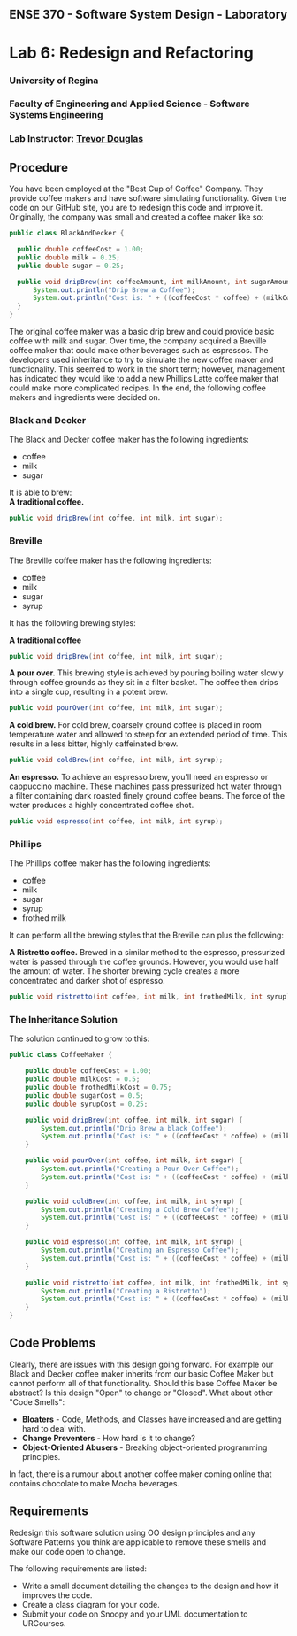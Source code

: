 ## ENSE 370 - Software System Design - Laboratory

# Lab 6: Redesign and Refactoring
### University of Regina
### Faculty of Engineering and Applied Science - Software Systems Engineering

### Lab Instructor: [Trevor Douglas](mailto:trevor.douglas@uregina.ca)

  
## Procedure  
You have been employed at the "Best Cup of Coffee" Company. They provide coffee makers and have software simulating functionality. Given the code on our GitHub site, you are to redesign this code and improve it. Originally, the company was small and created a coffee maker like so:

```java
public class BlackAndDecker {

  public double coffeeCost = 1.00;
  public double milk = 0.25;
  public double sugar = 0.25;

  public void dripBrew(int coffeeAmount, int milkAmount, int sugarAmount) {
      System.out.println("Drip Brew a Coffee");
      System.out.println("Cost is: " + ((coffeeCost * coffee) + (milkCost * milk) + (sugarCost * sugar)));
  }
}
```

The original coffee maker was a basic drip brew and could provide basic coffee with milk and sugar. Over time, the company acquired a Breville coffee maker that could make other beverages such as espressos. The developers used inheritance to try to simulate the new coffee maker and functionality. This seemed to work in the short term; however, management has indicated they would like to add a new Phillips Latte coffee maker that could make more complicated recipes. In the end, the following coffee makers and ingredients were decided on.

### Black and Decker  
The Black and Decker coffee maker has the following ingredients:
- coffee  
- milk  
- sugar  

It is able to brew:  
**A traditional coffee.**  
```java
public void dripBrew(int coffee, int milk, int sugar);
```

### Breville  
The Breville coffee maker has the following ingredients:
- coffee  
- milk  
- sugar  
- syrup  

It has the following brewing styles:

**A traditional coffee**  
```java
public void dripBrew(int coffee, int milk, int sugar);
```

**A pour over.** This brewing style is achieved by pouring boiling water slowly through coffee grounds as they sit in a filter basket. The coffee then drips into a single cup, resulting in a potent brew.  
```java
public void pourOver(int coffee, int milk, int sugar);
```

**A cold brew.** For cold brew, coarsely ground coffee is placed in room temperature water and allowed to steep for an extended period of time. This results in a less bitter, highly caffeinated brew.  
```java
public void coldBrew(int coffee, int milk, int syrup);
```

**An espresso.** To achieve an espresso brew, you'll need an espresso or cappuccino machine. These machines pass pressurized hot water through a filter containing dark roasted finely ground coffee beans. The force of the water produces a highly concentrated coffee shot.  
```java
public void espresso(int coffee, int milk, int syrup);
```

### Phillips  
The Phillips coffee maker has the following ingredients:
- coffee  
- milk  
- sugar  
- syrup  
- frothed milk  

It can perform all the brewing styles that the Breville can plus the following:

**A Ristretto coffee.** Brewed in a similar method to the espresso, pressurized water is passed through the coffee grounds. However, you would use half the amount of water. The shorter brewing cycle creates a more concentrated and darker shot of espresso.  
```java
public void ristretto(int coffee, int milk, int frothedMilk, int syrup);
```

### The Inheritance Solution  
The solution continued to grow to this:

```java
public class CoffeeMaker {

    public double coffeeCost = 1.00;
    public double milkCost = 0.5;
    public double frothedMilkCost = 0.75;
    public double sugarCost = 0.5;
    public double syrupCost = 0.25;

    public void dripBrew(int coffee, int milk, int sugar) {
        System.out.println("Drip Brew a black Coffee");
        System.out.println("Cost is: " + ((coffeeCost * coffee) + (milkCost * milk) + (sugarCost * sugar)));
    }

    public void pourOver(int coffee, int milk, int sugar) {
        System.out.println("Creating a Pour Over Coffee");
        System.out.println("Cost is: " + ((coffeeCost * coffee) + (milkCost * milk) + (sugarCost * sugar)));
    }

    public void coldBrew(int coffee, int milk, int syrup) {
        System.out.println("Creating a Cold Brew Coffee");
        System.out.println("Cost is: " + ((coffeeCost * coffee) + (milkCost * milk) + (syrupCost * syrup)));
    }

    public void espresso(int coffee, int milk, int syrup) {
        System.out.println("Creating an Espresso Coffee");
        System.out.println("Cost is: " + ((coffeeCost * coffee) + (milkCost * milk) + (syrupCost * syrup)));
    }

    public void ristretto(int coffee, int milk, int frothedMilk, int syrup) {
        System.out.println("Creating a Ristretto");
        System.out.println("Cost is: " + ((coffeeCost * coffee) + (milkCost * milk) + (frothedMilkCost * frothedMilk) + (syrupCost * syrup)));
    }
}
```

## Code Problems  
Clearly, there are issues with this design going forward. For example our Black and Decker coffee maker inherits from our basic Coffee Maker but cannot perform all of that functionality.  Should this base Coffee Maker be abstract? Is this design "Open" to change or "Closed".  What about other "Code Smells":
- **Bloaters** - Code, Methods, and Classes have increased and are getting hard to deal with.
- **Change Preventers** - How hard is it to change?
- **Object-Oriented Abusers** - Breaking object-oriented programming principles.

In fact, there is a rumour about another coffee maker coming online that contains chocolate to make Mocha beverages.

## Requirements  
Redesign this software solution using OO design principles and any Software Patterns you think are applicable to remove these smells and make our code open to change.

The following requirements are listed:
- Write a small document detailing the changes to the design and how it improves the code.
- Create a class diagram for your code.
- Submit your code on Snoopy and your UML documentation to URCourses.

